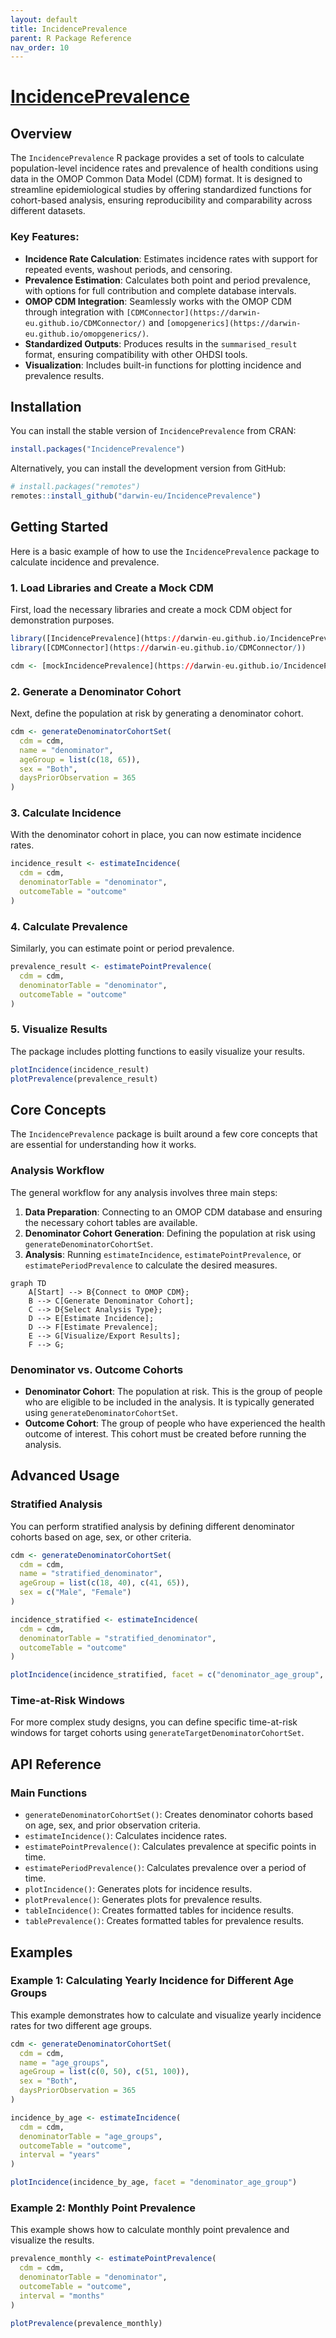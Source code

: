 ```yaml
---
layout: default
title: IncidencePrevalence
parent: R Package Reference
nav_order: 10
---
```


# [IncidencePrevalence](https://darwin-eu.github.io/IncidencePrevalence/)

## Overview

The `IncidencePrevalence` R package provides a set of tools to calculate population-level incidence rates and prevalence of health conditions using data in the OMOP Common Data Model (CDM) format. It is designed to streamline epidemiological studies by offering standardized functions for cohort-based analysis, ensuring reproducibility and comparability across different datasets.

### Key Features:
- **Incidence Rate Calculation**: Estimates incidence rates with support for repeated events, washout periods, and censoring.
- **Prevalence Estimation**: Calculates both point and period prevalence, with options for full contribution and complete database intervals.
- **OMOP CDM Integration**: Seamlessly works with the OMOP CDM through integration with `[CDMConnector](https://darwin-eu.github.io/CDMConnector/)` and `[omopgenerics](https://darwin-eu.github.io/omopgenerics/)`.
- **Standardized Outputs**: Produces results in the `summarised_result` format, ensuring compatibility with other OHDSI tools.
- **Visualization**: Includes built-in functions for plotting incidence and prevalence results.

## Installation

You can install the stable version of `IncidencePrevalence` from CRAN:
```r
install.packages("IncidencePrevalence")
```

Alternatively, you can install the development version from GitHub:
```r
# install.packages("remotes")
remotes::install_github("darwin-eu/IncidencePrevalence")
```

## Getting Started

Here is a basic example of how to use the `IncidencePrevalence` package to calculate incidence and prevalence.

### 1. Load Libraries and Create a Mock CDM
First, load the necessary libraries and create a mock CDM object for demonstration purposes.
```r
library([IncidencePrevalence](https://darwin-eu.github.io/IncidencePrevalence/))
library([CDMConnector](https://darwin-eu.github.io/CDMConnector/))

cdm <- [mockIncidencePrevalence](https://darwin-eu.github.io/IncidencePrevalence/)()
```

### 2. Generate a Denominator Cohort
Next, define the population at risk by generating a denominator cohort.
```r
cdm <- generateDenominatorCohortSet(
  cdm = cdm,
  name = "denominator",
  ageGroup = list(c(18, 65)),
  sex = "Both",
  daysPriorObservation = 365
)
```

### 3. Calculate Incidence
With the denominator cohort in place, you can now estimate incidence rates.
```r
incidence_result <- estimateIncidence(
  cdm = cdm,
  denominatorTable = "denominator",
  outcomeTable = "outcome"
)
```

### 4. Calculate Prevalence
Similarly, you can estimate point or period prevalence.
```r
prevalence_result <- estimatePointPrevalence(
  cdm = cdm,
  denominatorTable = "denominator",
  outcomeTable = "outcome"
)
```

### 5. Visualize Results
The package includes plotting functions to easily visualize your results.
```r
plotIncidence(incidence_result)
plotPrevalence(prevalence_result)
```

## Core Concepts

The `IncidencePrevalence` package is built around a few core concepts that are essential for understanding how it works.

### Analysis Workflow
The general workflow for any analysis involves three main steps:
1. **Data Preparation**: Connecting to an OMOP CDM database and ensuring the necessary cohort tables are available.
2. **Denominator Cohort Generation**: Defining the population at risk using `generateDenominatorCohortSet`.
3. **Analysis**: Running `estimateIncidence`, `estimatePointPrevalence`, or `estimatePeriodPrevalence` to calculate the desired measures.

```mermaid
graph TD
    A[Start] --> B{Connect to OMOP CDM};
    B --> C[Generate Denominator Cohort];
    C --> D{Select Analysis Type};
    D --> E[Estimate Incidence];
    D --> F[Estimate Prevalence];
    E --> G[Visualize/Export Results];
    F --> G;
```

### Denominator vs. Outcome Cohorts
- **Denominator Cohort**: The population at risk. This is the group of people who are eligible to be included in the analysis. It is typically generated using `generateDenominatorCohortSet`.
- **Outcome Cohort**: The group of people who have experienced the health outcome of interest. This cohort must be created before running the analysis.

## Advanced Usage

### Stratified Analysis
You can perform stratified analysis by defining different denominator cohorts based on age, sex, or other criteria.
```r
cdm <- generateDenominatorCohortSet(
  cdm = cdm,
  name = "stratified_denominator",
  ageGroup = list(c(18, 40), c(41, 65)),
  sex = c("Male", "Female")
)

incidence_stratified <- estimateIncidence(
  cdm = cdm,
  denominatorTable = "stratified_denominator",
  outcomeTable = "outcome"
)

plotIncidence(incidence_stratified, facet = c("denominator_age_group", "denominator_sex"))
```

### Time-at-Risk Windows
For more complex study designs, you can define specific time-at-risk windows for target cohorts using `generateTargetDenominatorCohortSet`.

## API Reference

### Main Functions
- `generateDenominatorCohortSet()`: Creates denominator cohorts based on age, sex, and prior observation criteria.
- `estimateIncidence()`: Calculates incidence rates.
- `estimatePointPrevalence()`: Calculates prevalence at specific points in time.
- `estimatePeriodPrevalence()`: Calculates prevalence over a period of time.
- `plotIncidence()`: Generates plots for incidence results.
- `plotPrevalence()`: Generates plots for prevalence results.
- `tableIncidence()`: Creates formatted tables for incidence results.
- `tablePrevalence()`: Creates formatted tables for prevalence results.

## Examples

### Example 1: Calculating Yearly Incidence for Different Age Groups
This example demonstrates how to calculate and visualize yearly incidence rates for two different age groups.
```r
cdm <- generateDenominatorCohortSet(
  cdm = cdm,
  name = "age_groups",
  ageGroup = list(c(0, 50), c(51, 100)),
  sex = "Both",
  daysPriorObservation = 365
)

incidence_by_age <- estimateIncidence(
  cdm = cdm,
  denominatorTable = "age_groups",
  outcomeTable = "outcome",
  interval = "years"
)

plotIncidence(incidence_by_age, facet = "denominator_age_group")
```

### Example 2: Monthly Point Prevalence
This example shows how to calculate monthly point prevalence and visualize the results.
```r
prevalence_monthly <- estimatePointPrevalence(
  cdm = cdm,
  denominatorTable = "denominator",
  outcomeTable = "outcome",
  interval = "months"
)

plotPrevalence(prevalence_monthly)
```
